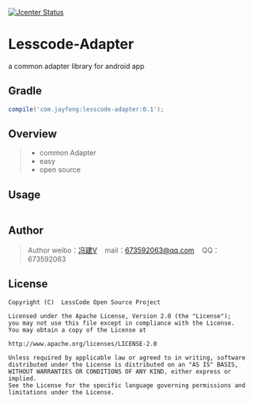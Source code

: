 [![Jcenter Status](https://api.bintray.com/packages/openproject/maven/lesscode-adapter/images/download.svg)](https://bintray.com/openproject/maven/lesscode-adapter)

# Lesscode-Adapter
a common adapter library for android app

## Gradle

```groovy
compile('com.jayfeng:lesscode-adapter:0.1');
```

## Overview
> * common Adapter
> * easy
> * open source

## Usage
```java
```

## Author

> Author weibo：<a href="http://weibo.com/xiaofengjian" target="_blank">冯建V</a>&nbsp;&nbsp;&nbsp;&nbsp;mail：673592063@qq.com&nbsp;&nbsp;&nbsp;&nbsp;QQ：673592063

## License

```
Copyright (C)  LessCode Open Source Project

Licensed under the Apache License, Version 2.0 (the "License");
you may not use this file except in compliance with the License.
You may obtain a copy of the License at

http://www.apache.org/licenses/LICENSE-2.0

Unless required by applicable law or agreed to in writing, software
distributed under the License is distributed on an "AS IS" BASIS,
WITHOUT WARRANTIES OR CONDITIONS OF ANY KIND, either express or implied.
See the License for the specific language governing permissions and
limitations under the License.
```
